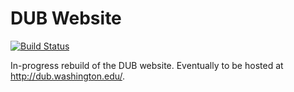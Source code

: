 # DUB Website
[![Build Status](https://travis-ci.org/uwdub/web-dub.svg?branch=master)](https://travis-ci.org/uwdub/web-dub)

In-progress rebuild of the DUB website. Eventually to be hosted at <http://dub.washington.edu/>.

